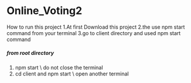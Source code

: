 # Online_Voting2
How to run this project 
1.At first Download this project
2.the use npm start command from your terminal
3.go to client directory and used npm start command

##### from root directory ###
1. npm start \\ do not close the terminal
2. cd client and npm start \\ open another terminal


